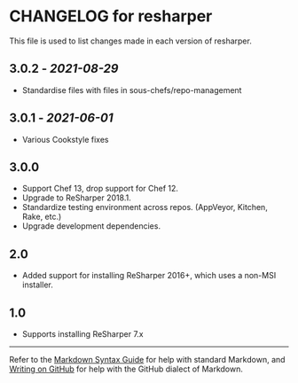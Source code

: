 # CHANGELOG for resharper

This file is used to list changes made in each version of resharper.

## 3.0.2 - *2021-08-29*

- Standardise files with files in sous-chefs/repo-management

## 3.0.1 - *2021-06-01*

- Various Cookstyle fixes

## 3.0.0

* Support Chef 13, drop support for Chef 12.
* Upgrade to ReSharper 2018.1.
* Standardize testing environment across repos.  (AppVeyor, Kitchen, Rake, etc.)
* Upgrade development dependencies.

## 2.0

* Added support for installing ReSharper 2016+, which uses a non-MSI installer.

## 1.0

* Supports installing ReSharper 7.x

- - -
Refer to the [Markdown Syntax Guide](https://daringfireball.net/projects/markdown/syntax) for help with standard Markdown, and [Writing on GitHub](https://help.github.com/categories/writing-on-github/) for help with the GitHub dialect of Markdown.
